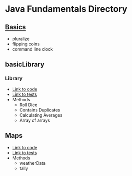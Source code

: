 # Java Fundamentals Directory

## [Basics](/basics/Main.java)
  - pluralize
  - flipping coins
  - command line clock

## basicLibrary

### Library
- [Link to code](/basicLibrary/src/main/java/basicLibrary/Library.java)
- [Link to tests](/basicLibrary/src/test/java/basicLibrary/LibraryTest.java)
- Methods
  - Roll Dice
  - Contains Duplicates
  - Calculating Averages
  - Array of arrays

## Maps
- [Link to code](/basicLibrary/src/main/java/basicLibrary/Maps.java)
- [Link to tests](/basicLibrary/src/test/java/basicLibrary/MapsTest.java)
- Methods
  - weatherData
  - tally